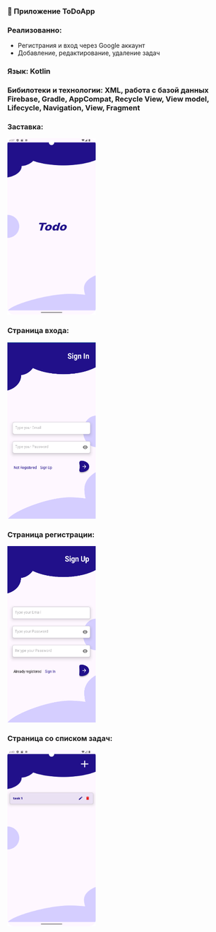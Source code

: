 ### :page_with_curl: Приложение ToDoApp
### Реализованно:
<ul>
  <li>Регистрания и вход через Google аккаунт</li>
  <li>Добавление, редактирование, удаление задач</li>
</ul>

### Язык: Kotlin

### Бибилотеки и технологии: XML, работа с базой данных Firebase, Gradle, AppCompat, Recycle View, View model, Lifecycle, Navigation, View, Fragment
### Заставка:
<img src="https://github.com/lipatov-fl/todo-app/blob/master/img1.png" width="200" height="400">

### Страница входа:
<img src="https://github.com/lipatov-fl/todo-app/blob/master/img2.png" width="200" height="400">

### Страница регистрации:
<img src="https://github.com/lipatov-fl/todo-app/blob/master/img3.png" width="200" height="400">

### Страница со списком задач:
<img src="https://github.com/lipatov-fl/todo-app/blob/master/img6.png" width="200" height="400">
